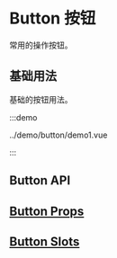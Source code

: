 
# Button 按钮

常用的操作按钮。

## 基础用法

基础的按钮用法。

:::demo

../demo/button/demo1.vue

:::

## Button API

## [Button Props](../api/interfaces/Button.ButtonProps.md)
## [Button Slots](../api/modules/Button.ButtonSlots.md)